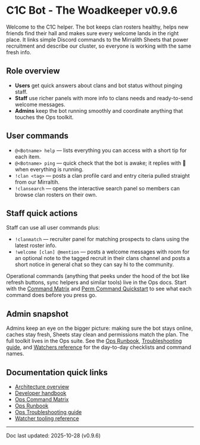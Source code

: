 <!-- Keep README user-facing -->
<!-- Dev layout reference: recruitment modules now live in modules/recruitment/, -->
<!-- shared sheet adapters consolidate under shared/sheets/. See docs/Architecture.md. -->
# C1C Bot - The Woadkeeper v0.9.6

Welcome to the C1C helper. The bot keeps clan rosters healthy, helps new friends find their hall and makes sure every welcome lands in the right place. It links simple Discord commands to the Mirralith Sheets that power recruitment and describe our cluster, so everyone is working with the same fresh info.

## Role overview

- **Users** get quick answers about clans and bot status without pinging staff.
- **Staff** use richer panels with more info to clans needs and ready-to-send welcome messages.
- **Admins** keep the bot running smoothly and coordinate anything that touches the Ops toolkit.

## User commands

- `@<Botname> help` — lists everything you can access with a short tip for each item.
- `@<Botname> ping` — quick check that the bot is awake; it replies with 🏓 when everything is running.
- `!clan <tag>` — posts a clan profile card and entry citeria pulled straight from our Mirraltih.
- `!clansearch` — opens the interactive search panel so members can browse clan rosters on their own.

## Staff quick actions

Staff can use all user commands plus:

- `!clanmatch` — recruiter panel for matching prospects to clans using the latest roster info.
- `!welcome [clan] @mention` — posts a welcome messages with room for an optional note to the tagged recruit in their clans channel and posts a short notice in general chat so they can say hi to the community.

Operational commands (anything that peeks under the hood of the bot like refresh buttons, sync helpers and similar tools) live in the Ops docs. Start with the [Command Matrix](docs/ops/CommandMatrix.md) and [Perm Command Quickstart](docs/ops/PermCommandQuickstart.md) to see what each command does before you press go.

## Admin snapshot

Admins keep an eye on the bigger picture: making sure the bot stays online, caches stay fresh, Sheets stay clean and permissions match the plan. The full toolkit lives in the Ops suite. See the [Ops Runbook](docs/ops/Runbook.md), [Troubleshooting guide](docs/ops/Troubleshooting.md), and [Watchers reference](docs/ops/Watchers.md) for the day-to-day checklists and command names.

## Documentation quick links

- [Architecture overview](docs/Architecture.md)
- [Developer handbook](docs/README.md)
- [Ops Command Matrix](docs/ops/CommandMatrix.md)
- [Ops Runbook](docs/ops/Runbook.md)
- [Ops Troubleshooting guide](docs/ops/Troubleshooting.md)
- [Watcher tooling reference](docs/ops/Watchers.md)

---

Doc last updated: 2025-10-28 (v0.9.6)
